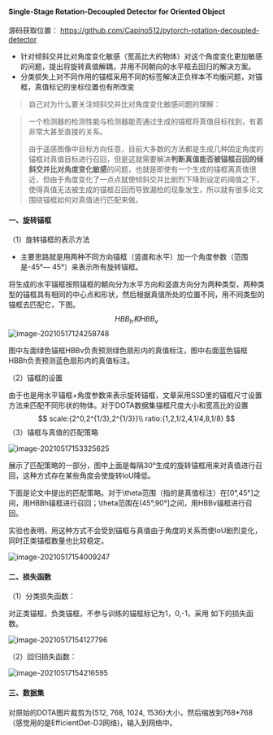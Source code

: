 #### Single-Stage Rotation-Decoupled Detector for Oriented Object

源码获取位置： https://github.com/Capino512/pytorch-rotation-decoupled-detector

* 针对倾斜交并比对角度变化敏感（宽高比大的物体）对这个角度变化更加敏感的问题，提出将旋转真值解耦，并用不同朝向的水平框去回归的解决方案。
* 分类损失上对不同作用的锚框采用不同的标签解决正负样本不均衡问题，对锚框，真值标记的坐标位置也有所改变

> 自己对为什么要关注倾斜交并比对角度变化敏感问题的理解：

> 一个检测器的检测性能与检测器能否通过生成的锚框将真值目标找到，有着非常大甚至直接的关系。
>
> 由于遥感图像中目标方向任意，目前大多数的方法都是生成几种固定角度的锚框对真值目标进行召回，但是这就需要解决**判断真值能否被锚框召回的倾斜交并比对角度变化敏感**的问题，也就是即使有一个生成的锚框离真值很近，但由于角度变化了一点点就使倾斜交并比剧烈下降到设定的阈值之下，使得真值无法被生成的锚框召回而导致漏检的现象发生，所以就有很多论文围绕锚框如何对真值进行匹配来做。

#### 一、旋转锚框

（1）旋转锚框的表示方法

* 主要思路就是用两种不同方向锚框（竖直和水平）加一个角度参数（范围是-45°— 45°）来表示所有旋转锚框。

将生成的水平锚框按照锚框的朝向分为水平方向和竖直方向分为两种类型，两种类型的锚框具有相同的中心点和形状，然后根据真值所处的位置不同，用不同类型的锚框去匹配它，下图。
$$
HBB_h和HBB_v
$$
![image-20210517124258748](C:\Users\fzh\AppData\Roaming\Typora\typora-user-images\image-20210517124258748.png)

图中左面绿色锚框HBBv负责预测绿色扇形内的真值标注，图中右面蓝色锚框HBBh负责预测蓝色扇形内的真值标注。

（2）锚框的设置

由于也是用水平锚框+角度参数来表示旋转锚框，文章采用SSD里的锚框尺寸设置方法来匹配不同形状的物体。对于DOTA数据集锚框尺度大小和宽高比的设置
$$
scale:{2^0,2^{1/3},2^{1/3}}\\
ratio:{1,2,1/2,4,1/4,8,1/8}
$$
（3）锚框与真值的匹配策略

![image-20210517153325625](C:\Users\fzh\AppData\Roaming\Typora\typora-user-images\image-20210517153325625.png)

展示了匹配策略的一部分，图中上面是每隔30°生成的旋转锚框用来对真值进行召回，这种方式存在某些角度会使旋转IoU降低。

下面是论文中提出的匹配策略。对于\theta范围（指的是真值标注）在[0°,45°]之间，用HBBh锚框进行召回；\theta范围在(45°,90°]之间，用HBBv锚框进行召回。

实验也表明，用这种方式不会受到锚框与真值由于角度的关系而使IoU剧烈变化，同时正类锚框数量也比较稳定。

![image-20210517154009247](C:\Users\fzh\AppData\Roaming\Typora\typora-user-images\image-20210517154009247.png)

#### 二、损失函数

（1）分类损失函数：

对正类锚框，负类锚框，不参与训练的锚框标记为1，0,-1，采用 如下的损失函数。

![image-20210517154127796](C:\Users\fzh\AppData\Roaming\Typora\typora-user-images\image-20210517154127796.png)

（2）回归损失函数：

![image-20210517154216595](C:\Users\fzh\AppData\Roaming\Typora\typora-user-images\image-20210517154216595.png)

#### 三、数据集

对原始的DOTA图片裁剪为{512, 768, 1024, 1536}大小，然后缩放到768*768（感觉用的是EfficientDet-D3网络)，输入到网络中。

